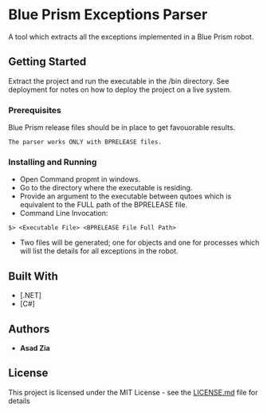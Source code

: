 # Blue Prism Exceptions Parser

A tool which extracts all the exceptions implemented in a Blue Prism robot. 

## Getting Started

Extract the project and run the executable in the /bin directory. See deployment for notes on how to deploy the project on a live system.

### Prerequisites

Blue Prism release files should be in place to get favouorable results.

```
The parser works ONLY with BPRELEASE files.
```

### Installing and Running

- Open Command propmt in windows.
- Go to the directory where the executable is residing.
- Provide an argument to the executable between qutoes which is equivalent to the FULL path of the BPRELEASE file.
- Command Line Invocation:
```
$> <Executable File> <BPRELEASE File Full Path>
```
- Two files will be generated; one for objects and one for processes which will list the details for all exceptions in the robot.

## Built With

* [.NET]
* [C#]


## Authors

* **Asad Zia**

## License

This project is licensed under the MIT License - see the [LICENSE.md](LICENSE.md) file for details
